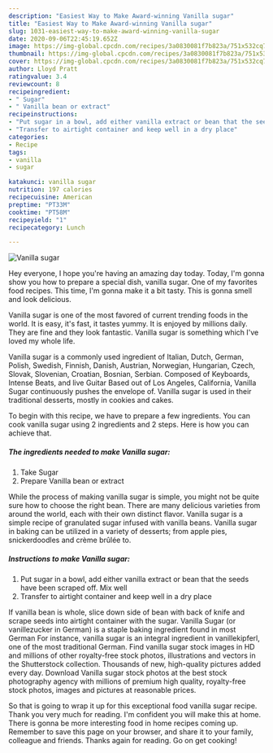 ```yaml
---
description: "Easiest Way to Make Award-winning Vanilla sugar"
title: "Easiest Way to Make Award-winning Vanilla sugar"
slug: 1031-easiest-way-to-make-award-winning-vanilla-sugar
date: 2020-09-06T22:45:19.652Z
image: https://img-global.cpcdn.com/recipes/3a0830081f7b823a/751x532cq70/vanilla-sugar-recipe-main-photo.jpg
thumbnail: https://img-global.cpcdn.com/recipes/3a0830081f7b823a/751x532cq70/vanilla-sugar-recipe-main-photo.jpg
cover: https://img-global.cpcdn.com/recipes/3a0830081f7b823a/751x532cq70/vanilla-sugar-recipe-main-photo.jpg
author: Lloyd Pratt
ratingvalue: 3.4
reviewcount: 8
recipeingredient:
- " Sugar"
- " Vanilla bean or extract"
recipeinstructions:
- "Put sugar in a bowl, add either vanilla extract or bean that the seeds have been scraped off. Mix well"
- "Transfer to airtight container and keep well in a dry place"
categories:
- Recipe
tags:
- vanilla
- sugar

katakunci: vanilla sugar 
nutrition: 197 calories
recipecuisine: American
preptime: "PT33M"
cooktime: "PT58M"
recipeyield: "1"
recipecategory: Lunch

---
```



![Vanilla sugar](https://img-global.cpcdn.com/recipes/3a0830081f7b823a/751x532cq70/vanilla-sugar-recipe-main-photo.jpg)

Hey everyone, I hope you're having an amazing day today. Today, I'm gonna show you how to prepare a special dish, vanilla sugar. One of my favorites food recipes. This time, I'm gonna make it a bit tasty. This is gonna smell and look delicious.

Vanilla sugar is one of the most favored of current trending foods in the world. It is easy, it's fast, it tastes yummy. It is enjoyed by millions daily. They are fine and they look fantastic. Vanilla sugar is something which I've loved my whole life.

Vanilla sugar is a commonly used ingredient of Italian, Dutch, German, Polish, Swedish, Finnish, Danish, Austrian, Norwegian, Hungarian, Czech, Slovak, Slovenian, Croatian, Bosnian, Serbian. Composed of Keyboards, Intense Beats, and live Guitar Based out of Los Angeles, California, Vanilla Sugar continuously pushes the envelope of. Vanilla sugar is used in their traditional desserts, mostly in cookies and cakes.


To begin with this recipe, we have to prepare a few ingredients. You can cook vanilla sugar using 2 ingredients and 2 steps. Here is how you can achieve that.

<!--inarticleads1-->

##### The ingredients needed to make Vanilla sugar:

1. Take  Sugar
1. Prepare  Vanilla bean or extract


While the process of making vanilla sugar is simple, you might not be quite sure how to choose the right bean. There are many delicious varieties from around the world, each with their own distinct flavor. Vanilla sugar is a simple recipe of granulated sugar infused with vanilla beans. Vanilla sugar in baking can be utilized in a variety of desserts; from apple pies, snickerdoodles and crème brûlée to. 

<!--inarticleads2-->

##### Instructions to make Vanilla sugar:

1. Put sugar in a bowl, add either vanilla extract or bean that the seeds have been scraped off. Mix well
1. Transfer to airtight container and keep well in a dry place


If vanilla bean is whole, slice down side of bean with back of knife and scrape seeds into airtight container with the sugar. Vanilla Sugar (or vanillezucker in German) is a staple baking ingredient found in most German For instance, vanilla sugar is an integral ingredient in vanillekipferl, one of the most traditional German. Find vanilla sugar stock images in HD and millions of other royalty-free stock photos, illustrations and vectors in the Shutterstock collection. Thousands of new, high-quality pictures added every day. Download Vanilla sugar stock photos at the best stock photography agency with millions of premium high quality, royalty-free stock photos, images and pictures at reasonable prices. 

So that is going to wrap it up for this exceptional food vanilla sugar recipe. Thank you very much for reading. I'm confident you will make this at home. There is gonna be more interesting food in home recipes coming up. Remember to save this page on your browser, and share it to your family, colleague and friends. Thanks again for reading. Go on get cooking!
